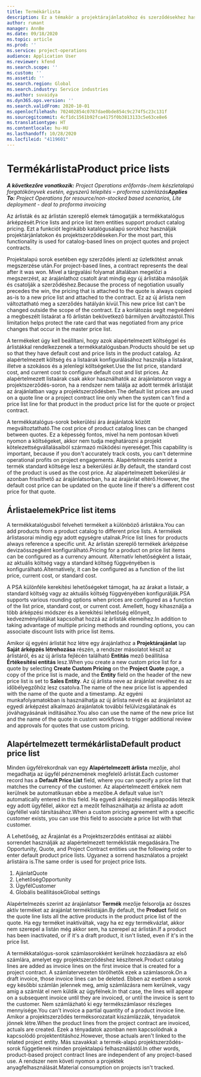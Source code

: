 ```yaml
---
title: Termékárlista
description: Ez a témakör a projektárajánlatokhoz és szerződésekhez használatos katalógusárképzésben szereplő árlistákról nyújt információkat.
author: rumant
manager: AnnBe
ms.date: 09/18/2020
ms.topic: article
ms.prod: ''
ms.service: project-operations
audience: Application User
ms.reviewer: kfend
ms.search.scope: ''
ms.custom: ''
ms.assetid: ''
ms.search.region: Global
ms.search.industry: Service industries
ms.author: suvaidya
ms.dyn365.ops.version: ''
ms.search.validFrom: 2020-10-01
ms.openlocfilehash: 702402854c0787dae0bde854c9c274f5c23c131f
ms.sourcegitcommit: 4cf1dc1561b92fca4175f0b3813133c5e63ce8e6
ms.translationtype: HT
ms.contentlocale: hu-HU
ms.lasthandoff: 10/28/2020
ms.locfileid: "4119601"
---
```

# <a name="product-price-lists"></a><span data-ttu-id="03929-103">Termékárlista</span><span class="sxs-lookup"><span data-stu-id="03929-103">Product price lists</span></span>

<span data-ttu-id="03929-104">_**A következőre vonatkozik:** Project Operations erőforrás-/nem készletalapú forgatókönyvek esetén, egyszerű telepítés – proforma számlázás_</span><span class="sxs-lookup"><span data-stu-id="03929-104">_**Applies To:** Project Operations for resource/non-stocked based scenarios, Lite deployment - deal to proforma invoicing_</span></span>

<span data-ttu-id="03929-105">Az árlisták és az árlistán szereplő elemek támogatják a termékkatalógus árképzését.</span><span class="sxs-lookup"><span data-stu-id="03929-105">Price lists and price list item entities support product catalog pricing.</span></span> <span data-ttu-id="03929-106">Ezt a funkciót leginkább katalógusalapú sorokhoz használják projektárjánlatokon és projektszerződéseken.</span><span class="sxs-lookup"><span data-stu-id="03929-106">For the most part, this functionality is used for catalog-based lines on project quotes and project contracts.</span></span>

<span data-ttu-id="03929-107">Projektalapú sorok esetében egy szerződés jelenti az üzletkötést annak megszerzése után.</span><span class="sxs-lookup"><span data-stu-id="03929-107">For project-based lines, a contract represents the deal after it was won.</span></span> <span data-ttu-id="03929-108">Mivel a tárgyalási folyamat általában megelőzi a megszerzést, az árajánlathoz csatolt árat mindig egy új árlistába másolják és csatolják a szerződéshez.</span><span class="sxs-lookup"><span data-stu-id="03929-108">Because the process of negotiation usually precedes the win, the pricing that is attached to the quote is always copied as-is to a new price list and attached to the contract.</span></span> <span data-ttu-id="03929-109">Ez az új árlista nem változtatható meg a szerződés hatályán kívül.</span><span class="sxs-lookup"><span data-stu-id="03929-109">This new price list can't be changed outside the scope of the contract.</span></span> <span data-ttu-id="03929-110">Ez a korlátozás segít megvédeni a megbeszélt listaárat a fő árlistán bekövetkező bármilyen árváltozástól.</span><span class="sxs-lookup"><span data-stu-id="03929-110">This limitation helps protect the rate card that was negotiated from any price changes that occur in the master price list.</span></span>

<span data-ttu-id="03929-111">A termékeket úgy kell beállítani, hogy azok alapértelmezett költséggel és árlistákkal rendelkezzenek a termékkatalógusban.</span><span class="sxs-lookup"><span data-stu-id="03929-111">Products should be set up so that they have default cost and price lists in the product catalog.</span></span> <span data-ttu-id="03929-112">Az alapértelmezett költség és a listaárak konfigurálásához használja a listaárat, illetve a szokásos és a jelenlegi költségeket.</span><span class="sxs-lookup"><span data-stu-id="03929-112">Use the list price, standard cost, and current cost to configure default cost and list prices.</span></span> <span data-ttu-id="03929-113">Az alapértelmezett listaárak csak akkor használhatók az árajánlatsoron vagy a projektszerződés-soron, ha a rendszer nem találja az adott termék árlistáját az árajánlatban vagy a projektszerződésben.</span><span class="sxs-lookup"><span data-stu-id="03929-113">The default list prices are used on a quote line or a project contract line only when the system can't find a price list line for that product in the product price list for the quote or project contract.</span></span>

<span data-ttu-id="03929-114">A termékkatalógus-sorok bekerülési ára árajánlatok között megváltoztatható.</span><span class="sxs-lookup"><span data-stu-id="03929-114">The cost price of product catalog lines can be changed between quotes.</span></span> <span data-ttu-id="03929-115">Ez a képesség fontos, mivel ha nem pontosan követi nyomon a költségeket, akkor nem tudja meghatározni a projekt kötelezettségvállalásaiból származó működési nyereséget.</span><span class="sxs-lookup"><span data-stu-id="03929-115">This capability is important, because if you don't accurately track costs, you can't determine operational profits on project engagements.</span></span> <span data-ttu-id="03929-116">Alapértelmezés szerint a termék standard költsége lesz a bekerülési ár.</span><span class="sxs-lookup"><span data-stu-id="03929-116">By default, the standard cost of the product is used as the cost price.</span></span> <span data-ttu-id="03929-117">Az alapértelmezett bekerülési ár azonban frissíthető az árajánlatsorban, ha az árajánlat eltérő.</span><span class="sxs-lookup"><span data-stu-id="03929-117">However, the default cost price can be updated on the quote line if there's a different cost price for that quote.</span></span>

## <a name="price-list-items"></a><span data-ttu-id="03929-118">Árlistaelemek</span><span class="sxs-lookup"><span data-stu-id="03929-118">Price list items</span></span>

<span data-ttu-id="03929-119">A termékkatalógusból felveheti termékeit a különböző árlistákra.</span><span class="sxs-lookup"><span data-stu-id="03929-119">You can add products from a product catalog to different price lists.</span></span> <span data-ttu-id="03929-120">A termékek árlistasorai mindig egy adott egységre utalnak.</span><span class="sxs-lookup"><span data-stu-id="03929-120">Price list lines for products always reference a specific unit.</span></span> <span data-ttu-id="03929-121">Az árlistán szereplő termékek árképzése devizaösszegként konfigurálható.</span><span class="sxs-lookup"><span data-stu-id="03929-121">Pricing for a product on price list items can be configured as a currency amount.</span></span> <span data-ttu-id="03929-122">Alternatív lehetőségként a listaár, az aktuális költség vagy a standard költség függvényében is konfigurálható.</span><span class="sxs-lookup"><span data-stu-id="03929-122">Alternatively, it can be configured as a function of the list price, current cost, or standard cost.</span></span>

<span data-ttu-id="03929-123">A PSA különféle kerekítési lehetőségeket támogat, ha az árakat a listaár, a standard költség vagy az aktuális költség függvényében konfigurálják.</span><span class="sxs-lookup"><span data-stu-id="03929-123">PSA supports various rounding options when prices are configured as a function of the list price, standard cost, or current cost.</span></span> <span data-ttu-id="03929-124">Amellett, hogy kihasználja a több árképzési módszer és a kerekítési lehetőség előnyeit, kedvezménylistákat kapcsolhat hozzá az árlisták elemeihez.</span><span class="sxs-lookup"><span data-stu-id="03929-124">In addition to taking advantage of multiple pricing methods and rounding options, you can associate discount lists with price list items.</span></span> 

<span data-ttu-id="03929-125">Amikor új egyéni árlistát hoz létre egy árajánlathoz a **Projektárajánlat** lap **Saját árképzés létrehozása** részén, a rendszer másolatot készít az árlistáról, és az új árlista fejlécén található **Entitás** mező beállítása **Értékesítési entitás** lesz.</span><span class="sxs-lookup"><span data-stu-id="03929-125">When you create a new custom price list for a quote by selecting **Create Custom Pricing** on the **Project Quote** page, a copy of the price list is made, and the **Entity** field on the header of the new price list is set to **Sales Entity**.</span></span> <span data-ttu-id="03929-126">Az új árlista neve az árajánlat nevéhez és az időbélyegzőhöz lesz csatolva.</span><span class="sxs-lookup"><span data-stu-id="03929-126">The name of the new price list is appended with the name of the quote and a timestamp.</span></span> <span data-ttu-id="03929-127">Az egyéni munkafolyamatokban is használhatja az új árlista nevét és az árajánlatot az egyedi árképzést alkalmazó árajánlatok további felülvizsgálatának és jóváhagyásának indításához.</span><span class="sxs-lookup"><span data-stu-id="03929-127">You also can use the name of the new price list and the name of the quote in custom workflows to trigger additional review and approvals for quotes that use custom pricing.</span></span>

 
## <a name="default-product-price-list"></a><span data-ttu-id="03929-128">Alapértelmezett termékárlista</span><span class="sxs-lookup"><span data-stu-id="03929-128">Default product price list</span></span>
<span data-ttu-id="03929-129">Minden ügyfélrekordnak van egy **Alapértelmezett árlista** mezője, ahol megadhatja az ügyfél pénznemének megfelelő árlistát.</span><span class="sxs-lookup"><span data-stu-id="03929-129">Each customer record has a **Default Price List** field, where you can specify a price list that matches the currency of the customer.</span></span> <span data-ttu-id="03929-130">Az alapértelmezett értékek nem kerülnek be automatikusan ebbe a mezőbe.</span><span class="sxs-lookup"><span data-stu-id="03929-130">A default value isn't automatically entered in this field.</span></span> <span data-ttu-id="03929-131">Ha egyedi árképzési megállapodás létezik egy adott ügyféllel, akkor ezt a mezőt felhasználhatja az árlista az adott ügyféllel való társításához.</span><span class="sxs-lookup"><span data-stu-id="03929-131">When a custom pricing agreement with a specific customer exists, you can use this field to associate a price list with that customer.</span></span>

<span data-ttu-id="03929-132">A Lehetőség, az Árajánlat és a Projektszerződés entitásai az alábbi sorrendet használják az alapértelmezett terméklisták megadására.</span><span class="sxs-lookup"><span data-stu-id="03929-132">The Opportunity, Quote, and Project Contract entities use the following order to enter default product price lists.</span></span> <span data-ttu-id="03929-133">Ugyanez a sorrend használatos a projekt árlistáira is.</span><span class="sxs-lookup"><span data-stu-id="03929-133">The same order is used for project price lists.</span></span>

1.  <span data-ttu-id="03929-134">Ajánlat</span><span class="sxs-lookup"><span data-stu-id="03929-134">Quote</span></span>
2.  <span data-ttu-id="03929-135">Lehetőség</span><span class="sxs-lookup"><span data-stu-id="03929-135">Opportunity</span></span>
3.  <span data-ttu-id="03929-136">Ügyfél</span><span class="sxs-lookup"><span data-stu-id="03929-136">Customer</span></span>
4.  <span data-ttu-id="03929-137">Globális beállítások</span><span class="sxs-lookup"><span data-stu-id="03929-137">Global settings</span></span> 

<span data-ttu-id="03929-138">Alapértelmezés szerint az árajánlatsor **Termék** mezője felsorolja az összes aktív terméket az árajánlat terméklistáján.</span><span class="sxs-lookup"><span data-stu-id="03929-138">By default, the **Product** field on the quote line lists all the active products in the product price list of the quote.</span></span> <span data-ttu-id="03929-139">Ha egy terméket inaktiváltak, vagy ha ez egy termékvázlat, akkor nem szerepel a listán még akkor sem, ha szerepel az árlistán.</span><span class="sxs-lookup"><span data-stu-id="03929-139">If a product has been inactivated, or if it's a draft product, it isn't listed, even if it's in the price list.</span></span> 

<span data-ttu-id="03929-140">A termékkatalógus-sorok számlasorokként kerülnek hozzáadásra az első számlára, amelyet egy projektszerződéshez készítenek.</span><span class="sxs-lookup"><span data-stu-id="03929-140">Product catalog lines are added as invoice lines on the first invoice that is created for a project contract.</span></span> <span data-ttu-id="03929-141">A számlatervezeten törölhetők ezek a számlasorok.</span><span class="sxs-lookup"><span data-stu-id="03929-141">On a draft invoice, those invoice lines can be deleted.</span></span> <span data-ttu-id="03929-142">Ebben az esetben a sorok egy későbbi számlán jelennek meg, amíg számlázásra nem kerülnek, vagy amíg a számlát el nem küldik az ügyfélnek.</span><span class="sxs-lookup"><span data-stu-id="03929-142">In that case, the lines will appear on a subsequent invoice until they are invoiced, or until the invoice is sent to the customer.</span></span> <span data-ttu-id="03929-143">Nem számlázható ki egy termékszámlasor részleges mennyisége.</span><span class="sxs-lookup"><span data-stu-id="03929-143">You can't invoice a partial quantity of a product invoice line.</span></span> <span data-ttu-id="03929-144">Amikor a projektszerződés terméksorozatait kiszámlázzák, tényadatok jönnek létre.</span><span class="sxs-lookup"><span data-stu-id="03929-144">When the product lines from the project contract are invoiced, actuals are created.</span></span> <span data-ttu-id="03929-145">Ezek a tényadatok azonban nem kapcsolódnak a kapcsolódó projektentitáshoz.</span><span class="sxs-lookup"><span data-stu-id="03929-145">However, those actuals aren't linked to the related project entity.</span></span> <span data-ttu-id="03929-146">Más szavakkal: a termék-alapú projektszerződés-sorok függetlenek minden projektalapú felhasználástól.</span><span class="sxs-lookup"><span data-stu-id="03929-146">In other words, product-based project contract lines are independent of any project-based use.</span></span> <span data-ttu-id="03929-147">A rendszer nem követi nyomon a projektek anyagfelhasználását.</span><span class="sxs-lookup"><span data-stu-id="03929-147">Material consumption on projects isn't tracked.</span></span>
